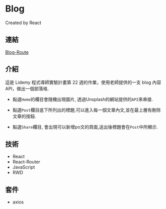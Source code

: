 # Blog
Created by React

## 連結
[Blog-Route](https://fan630.github.io/Blog_Route/#/)

## 介紹
這是 Lidemy 程式導師實驗計畫第 22 週的作業，使用老師提供的一支 blog 內容 API，做出一個部落格.  

- 點選`Home`的欄目會隨機出現圖片, 透過Unsplash的網站提供的`API`來串接.

- 點選`Post`欄目底下所列出的標題,可以進入每一個文章內文,並在最上層有刪除文章的按鈕.

- 點選`Share`欄目, 會出現可以新增po文的頁面,送出後標題會在`Post`中所顯示.

## 技術
- React
- React-Router
- JavaScript
- RWD

## 套件
- axios
